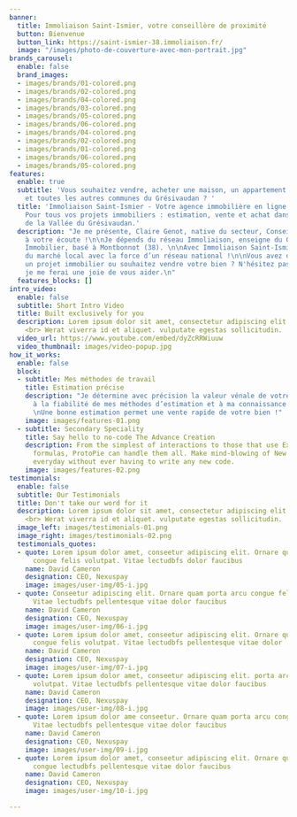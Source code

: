 ```yaml
---
banner:
  title: Immoliaison Saint-Ismier, votre conseillère de proximité
  button: Bienvenue
  button_link: https://saint-ismier-38.immoliaison.fr/
  image: "/images/photo-de-couverture-avec-mon-portrait.jpg"
brands_carousel:
  enable: false
  brand_images:
  - images/brands/01-colored.png
  - images/brands/02-colored.png
  - images/brands/04-colored.png
  - images/brands/03-colored.png
  - images/brands/05-colored.png
  - images/brands/06-colored.png
  - images/brands/04-colored.png
  - images/brands/02-colored.png
  - images/brands/01-colored.png
  - images/brands/06-colored.png
  - images/brands/05-colored.png
features:
  enable: true
  subtitle: 'Vous souhaitez vendre, acheter une maison, un appartement sur SAINT-ISMIER
    et toutes les autres communes du Grésivaudan ? '
  title: 'Immoliaison Saint-Ismier - Votre agence immobilière en ligne sur Saint-Ismier.
    Pour tous vos projets immobiliers : estimation, vente et achat dans les communes
    de la Vallée du Grésivaudan.'
  description: "Je me présente, Claire Genot, native du secteur, Conseillère en immobilier
    à votre écoute !\n\nJe dépends du réseau Immoliaison, enseigne du Groupe Cimm
    Immobilier, basé à Montbonnot (38). \n\nAvec Immoliaison Saint-Ismier, l’expertise
    du marché local avec la force d’un réseau national !\n\nVous avez des questions,
    un projet immobilier ou souhaitez vendre votre bien ? N'hésitez pas à me contacter,
    je me ferai une joie de vous aider.\n"
  features_blocks: []
intro_video:
  enable: false
  subtitle: Short Intro Video
  title: Built exclusively for you
  description: Lorem ipsum dolor sit amet, consectetur adipiscing elit. Morbi egestas
    <br> Werat viverra id et aliquet. vulputate egestas sollicitudin.
  video_url: https://www.youtube.com/embed/dyZcRRWiuuw
  video_thumbnail: images/video-popup.jpg
how_it_works:
  enable: false
  block:
  - subtitle: Mes méthodes de travail
    title: Estimation précise
    description: "Je détermine avec précision la valeur vénale de votre bien grâce
      à la fiabilité de mes méthodes d’estimation et à ma connaissance du secteur.
      \nUne bonne estimation permet une vente rapide de votre bien !"
    image: images/features-01.png
  - subtitle: Secondary Speciality
    title: Say hello to no-code The Advance Creation
    description: From the simplest of interactions to those that use Excel-gradeing
      formulas, ProtoPie can handle them all. Make mind-blowing of New interactions
      everyday without ever having to write any new code.
    image: images/features-02.png
testimonials:
  enable: false
  subtitle: Our Testimonials
  title: Don't take our word for it
  description: Lorem ipsum dolor sit amet, consectetur adipiscing elit. Morbi egestas
    <br> Werat viverra id et aliquet. vulputate egestas sollicitudin.
  image_left: images/testimonials-01.png
  image_right: images/testimonials-02.png
  testimonials_quotes:
  - quote: Lorem ipsum dolor amet, conseetur adipiscing elit. Ornare quam porta arcu
      congue felis volutpat. Vitae lectudbfs dolor faucibus
    name: David Cameron
    designation: CEO, Nexuspay
    image: images/user-img/05-i.jpg
  - quote: Conseetur adipiscing elit. Ornare quam porta arcu congue felis volutpat.
      Vitae lectudbfs pellentesque vitae dolor faucibus
    name: David Cameron
    designation: CEO, Nexuspay
    image: images/user-img/06-i.jpg
  - quote: Lorem ipsum dolor amet, conseetur adipiscing elit. Ornare quam porta arcu
      congue felis volutpat. Vitae lectudbfs pellentesque vitae dolor
    name: David Cameron
    designation: CEO, Nexuspay
    image: images/user-img/07-i.jpg
  - quote: Lorem ipsum dolor amet, conseetur adipiscing elit. porta arcu congue felis
      volutpat. Vitae lectudbfs pellentesque vitae dolor faucibus
    name: David Cameron
    designation: CEO, Nexuspay
    image: images/user-img/08-i.jpg
  - quote: Lorem ipsum dolor ame conseetur. Ornare quam porta arcu congue felis volutpat.
      Vitae lectudbfs pellentesque vitae dolor faucibus
    name: David Cameron
    designation: CEO, Nexuspay
    image: images/user-img/09-i.jpg
  - quote: Lorem ipsum dolor amet, conseetur adipiscing elit. Ornare quam porta arcu
      congue lectudbfs pellentesque vitae dolor faucibus
    name: David Cameron
    designation: CEO, Nexuspay
    image: images/user-img/10-i.jpg

---
```

